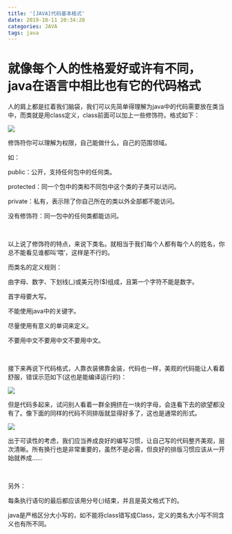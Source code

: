 ```yaml
---
title: '[JAVA]代码基本格式'
date: 2019-10-11 20:34:28
categories: JAVA
tags: java
---
```


# 就像每个人的性格爱好或许有不同，java在语言中相比也有它的代码格式


人的肩上都是扛着我们脑袋，我们可以先简单得理解为java中的代码需要放在类当中，而类就是用class定义，class前面可以加上一些修饰符。格式如下：

[![](http://image.xiaoxinyes.club/java_2_5.png)](http://image.xiaoxinyes.club/java_2_5.png)

修饰符你可以理解为权限，自己能做什么，自己的范围领域。

如：

public：公开，支持任何包中的任何类。

protected：同一个包中的类和不同包中这个类的子类可以访问。

private：私有，表示除了你自己所在的类以外全部都不能访问。

没有修饰符：同一包中的任何类都能访问。

&nbsp;

以上说了修饰符的特点，来说下类名。就相当于我们每个人都有每个人的姓名，你总不能看见谁都叫‘喂’，这样是不行的。

而类名的定义规则：

由字母、数字、下划线(_)或美元符($)组成，且第一个字符不能是数字。

首字母要大写。

不能使用java中的关键字。

尽量使用有意义的单词来定义。

不要用中文不要用中文不要用中文。

&nbsp;

接下来再说下代码格式，人靠衣装佛靠金装，代码也一样，美观的代码能让人看着舒服，错误示范如下(这也是能编译运行的)：

[![](http://image.xiaoxinyes.club/java_2_5_3.png)](http://image.xiaoxinyes.club/java_2_5_3.png)

但是代码多起来，试问别人看着一群全拥挤在一块的字母，会连看下去的欲望都没有了。像下面的同样的代码不同排版就显得好多了，这也是通常的形式。

[![](http://image.xiaoxinyes.club/java_2_5_2.png)](http://image.xiaoxinyes.club/java_2_5_2.png)

出于可读性的考虑，我们应当养成良好的编写习惯，让自己写的代码整齐美观，层次清晰。所有换行也是非常重要的，虽然不是必需，但良好的排版习惯应该从一开始就养成......

&nbsp;

另外：

每条执行语句的最后都应该用分号(;)结束，并且是英文格式下的。

java是严格区分大小写的，如不能将class错写成Class，定义的类名大小写不同含义也有所不同。

